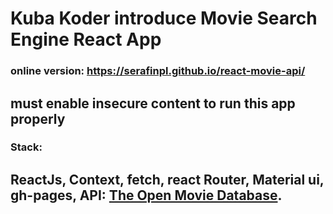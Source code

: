 #  Kuba Koder introduce Movie Search Engine React App

### online version: https://serafinpl.github.io/react-movie-api/
## must enable insecure content to run this app properly 


### Stack: 
## ReactJs, Context, fetch, react Router, Material ui, gh-pages, API: [The Open Movie Database](http://www.omdbapi.com/).
